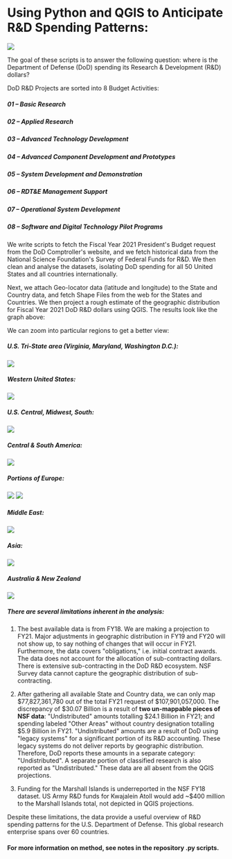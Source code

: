 # Using Python and QGIS to Anticipate R&D Spending Patterns:
![](https://github.com/cmkeys/DOD-research-and-development-FY-21-cmkeys/blob/master/World.png)

The goal of these scripts is to answer the following question: where is the Department of Defense (DoD) spending 
its Research & Development (R&D) dollars? 

DoD R&D Projects are sorted into 8 Budget Activities:
##### 01 – Basic Research
##### 02 – Applied Research
##### 03 – Advanced Technology Development
##### 04 – Advanced Component Development and Prototypes
##### 05 – System Development and Demonstration
##### 06 – RDT&E Management Support
##### 07 – Operational System Development
##### 08 – Software and Digital Technology Pilot Programs

We write scripts to fetch the Fiscal Year 2021 President's Budget request from the DoD Comptroller's website, 
and we fetch historical data from the National Science Foundation's Survey of Federal Funds for R&D. We then
clean and analyse the datasets, isolating DoD spending for all 50 United States and all countries internationally.

Next, we attach Geo-locator data (latitude and longitude) to the State and Country data, and fetch Shape Files 
from the web for the States and Countries. We then project a rough estimate of the geographic distribution 
for Fiscal Year 2021 DoD R&D dollars using QGIS. The results look like the graph above:

We can zoom into particular regions to get a better view:

##### U.S. Tri-State area (Virginia, Maryland, Washington D.C.):
![](https://github.com/cmkeys/DOD-research-and-development-FY-21-cmkeys/blob/master/Tri-State%20Estimate%20FY21%20DoD%20R%26D.png)

##### Western United States:
![](https://github.com/cmkeys/DOD-research-and-development-FY-21-cmkeys/blob/master/West_US.png)

##### U.S. Central, Midwest, South:
![](https://github.com/cmkeys/DOD-research-and-development-FY-21-cmkeys/blob/master/Plains_Midwest_TX_LA.png)

##### Central & South America:
![](https://github.com/cmkeys/DOD-research-and-development-FY-21-cmkeys/blob/master/Central%20%26%20South%20America.png)

##### Portions of Europe:
![](https://github.com/cmkeys/DOD-research-and-development-FY-21-cmkeys/blob/master/UK_NE_BL_LX.png)
![](https://github.com/cmkeys/DOD-research-and-development-FY-21-cmkeys/blob/master/E.Europe_Greece_Turkey.png)

##### Middle East:
![](https://github.com/cmkeys/DOD-research-and-development-FY-21-cmkeys/blob/master/Middle%20East%20Estimate_DoD%20FY21%20R%26D%20Spending.png)

##### Asia:
![](https://github.com/cmkeys/DOD-research-and-development-FY-21-cmkeys/blob/master/Asia_estimate.png)

##### Australia & New Zealand
![](https://github.com/cmkeys/DOD-research-and-development-FY-21-cmkeys/blob/master/AUS_NZ_.png)

##### There are several limitations inherent in the analysis:

1) The best available data is from FY18. We are making a projection to FY21. Major adjustments in geographic distribution in FY19 and FY20 will not show up, to say nothing of changes that will occur in FY21. Furthermore, the data covers "obligations," i.e. initial contract awards. The data does not account for the allocation of sub-contracting dollars. There is extensive sub-contracting in the DoD R&D ecosystem. NSF Survey data cannot capture the geographic distribution of sub-contracting. 

2) After gathering all available State and Country data, we can only map $77,827,361,780 out of the total FY21 request of $107,901,057,000. The discrepancy of $30.07 Billion is a result of **two un-mappable pieces of NSF data**: "Undistributed" amounts totalling $24.1 Billion in FY21; and spending labeled "Other Areas" without country designation totalling $5.9 Billion in FY21. "Undistributed" amounts are a result of DoD using "legacy systems" for a significant portion of its R&D accounting. These legacy systems do not deliver reports by geographic distribution. Therefore, DoD reports these amounts in a separate category: "Undistributed". A separate portion of classified research is also reported as "Undistributed." These data are all absent from the QGIS projections.

5) Funding for the Marshall Islands is underreported in the NSF FY18 dataset. US Army R&D funds for Kwajalein Atoll would add ~$400 million to the Marshall Islands total, not depicted in QGIS projections.

Despite these limitations, the data provide a useful overview of R&D spending patterns for the U.S. Department of Defense. This global research enterprise spans over 60 countries.

#### For more information on method, see notes in the repository .py scripts. 

